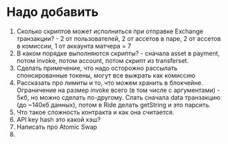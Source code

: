 # Надо добавить

1. Сколько скриптов может исполниться при отправке Exchange транзакции? - 2 от пользователей, 2 от ассетов в паре, 2 от ассетов в комиссии, 1 от аккаунта матчера = 7
2. В каком порядке выполняются скрипты? - сначала asset в payment, потом invoke, потом account, потом скрипт из transferset.
3. Сделать примечение, что надо осторожно рассылать спонсированные токены, могут все выжрать как комиссию
4. Рассказать про лимиты и то, что можем хранить в блокчейне. Ограничение на размер invoke всего (в том числе с аргументами) - 5кб, но можно сделать по-другому. Слать сначала data транзакцию (до ~140кб данных), потом в Ride делать getString и это парсить.
5. Что такое сложность контракта и как она считается.
6. API key hash это какой хэш?
7. Написать про Atomic Swap
8. 